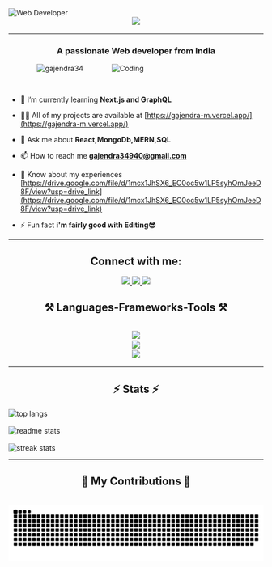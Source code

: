 <img src="https://images-wixmp-ed30a86b8c4ca887773594c2.wixmp.com/f/3cf06a29-04a0-4466-9f83-ab6b9658149f/dempgi7-520f8d5f-63d4-4453-8822-dbc149ae27f8.gif?token=eyJ0eXAiOiJKV1QiLCJhbGciOiJIUzI1NiJ9.eyJzdWIiOiJ1cm46YXBwOjdlMGQxODg5ODIyNjQzNzNhNWYwZDQxNWVhMGQyNmUwIiwiaXNzIjoidXJuOmFwcDo3ZTBkMTg4OTgyMjY0MzczYTVmMGQ0MTVlYTBkMjZlMCIsIm9iaiI6W1t7InBhdGgiOiJcL2ZcLzNjZjA2YTI5LTA0YTAtNDQ2Ni05ZjgzLWFiNmI5NjU4MTQ5ZlwvZGVtcGdpNy01MjBmOGQ1Zi02M2Q0LTQ0NTMtODgyMi1kYmMxNDlhZTI3ZjguZ2lmIn1dXSwiYXVkIjpbInVybjpzZXJ2aWNlOmZpbGUuZG93bmxvYWQiXX0.TeuN0B5RgPUykYQkZXa8ArTYZ7GlxIpIVJUfQQMWCgM" align="left" alt="Web Developer" width="1200" >



<p align="center">
    <a href="https://git.io/typing-svg">
       <img src="https://readme-typing-svg.herokuapp.com/?font=Righteous&size=35&center=true&vCenter=true&width=500&height=70&duration=4000&lines=Hi+There👋;I'm+Gajendra+Mahavar+!;"/>
    </a>
</p>
 <hr/>


<h3 align="center">A passionate Web developer from India</h3>
<img align="right" alt="Coding" width="300" src="https://images-wixmp-ed30a86b8c4ca887773594c2.wixmp.com/f/19f1535b-749b-4a8e-8640-d429f027cd3c/de04f5f-61a4ed30-0269-4b7d-bf90-85c046193478.gif?token=eyJ0eXAiOiJKV1QiLCJhbGciOiJIUzI1NiJ9.eyJzdWIiOiJ1cm46YXBwOjdlMGQxODg5ODIyNjQzNzNhNWYwZDQxNWVhMGQyNmUwIiwiaXNzIjoidXJuOmFwcDo3ZTBkMTg4OTgyMjY0MzczYTVmMGQ0MTVlYTBkMjZlMCIsIm9iaiI6W1t7InBhdGgiOiJcL2ZcLzE5ZjE1MzViLTc0OWItNGE4ZS04NjQwLWQ0MjlmMDI3Y2QzY1wvZGUwNGY1Zi02MWE0ZWQzMC0wMjY5LTRiN2QtYmY5MC04NWMwNDYxOTM0NzguZ2lmIn1dXSwiYXVkIjpbInVybjpzZXJ2aWNlOmZpbGUuZG93bmxvYWQiXX0.CLEU3cu8m4v-1KBoYaUXJUKTuZI7WVWuNn1xo7uGUQY">
<!-- <img align="right" alt="Coding" width="300" height="300" src="https://cdna.artstation.com/p/assets/images/images/021/360/042/original/valeriya-kim-roomx2.gif"> -->


<p align="center"> <img src="https://komarev.com/ghpvc/?username=gajendra34&label=Profile%20views&color=0e75b6&style=flat" alt="gajendra34" /> </p>
<p align="left"> <a href="https://twitter.com/" target="blank"><img src="https://img.shields.io/twitter/follow/?logo=twitter&style=for-the-badge" alt="" /></a> </p>


- 🌱 I’m currently learning **Next.js and GraphQL**

- 👨‍💻 All of my projects are available at [https://gajendra-m.vercel.app/](https://gajendra-m.vercel.app/)

- 💬 Ask me about **React,MongoDb,MERN,SQL**

- 📫 How to reach me **gajendra34940@gmail.com**

- 📄 Know about my experiences [https://drive.google.com/file/d/1mcx1JhSX6_EC0oc5w1LP5syhOmJeeD8F/view?usp=drive_link](https://drive.google.com/file/d/1mcx1JhSX6_EC0oc5w1LP5syhOmJeeD8F/view?usp=drive_link)

- ⚡ Fun fact **i'm fairly good with Editing😎**
 <hr/>


<h2 align="center">Connect with me:</h2>
<div align="center"> 
  <a href="https://www.linkedin.com/in/gajendra-mahavar-893010256" target="_blank">
    <img src="https://img.shields.io/badge/LinkedIn-0077B5?style=for-the-badge&logo=linkedin&logoColor=white" target="_blank" />
  </a>
  <a href="https://gajendra-m.vercel.app/" target="_blank">
     <img src="https://img.shields.io/badge/Portfolio-FF5722?style=for-the-badge&logo=todoist&logoColor=white" target="_blank" /> <!-- sqlite, safari, google-chrome are other good icon options -->
  </a>
     <a href="https://www.instagram.com/gajendra.mahavar/" target="_blank">
     <img src="https://img.shields.io/badge/instagram-fccc63?style=for-the-badge&logo=todoist&logoColor=white" target="_blank" /> <!-- sqlite, safari, google-chrome are other good icon options -->
  </a>
</div>
<!-- <p align="center">
<a href="https://linkedin.com/in/https://www.linkedin.com/in/gajendra-mahavar-893010256" target="blank"><img align="center" src="https://raw.githubusercontent.com/rahuldkjain/github-profile-readme-generator/master/src/images/icons/Social/linked-in-alt.svg" alt="https://www.linkedin.com/in/gajendra-mahavar-893010256" height="30" width="40" /></a>
<a href="https://instagram.com/https://www.instagram.com/gajendra.mahavar/" target="blank"><img align="center" src="https://raw.githubusercontent.com/rahuldkjain/github-profile-readme-generator/master/src/images/icons/Social/instagram.svg" alt="https://www.instagram.com/gajendra.mahavar/" height="30" width="40" /></a>
<a href="https://www.codechef.com/users/https://www.codechef.com/users/gajendra349" target="blank"><img align="center" src="https://cdn.jsdelivr.net/npm/simple-icons@3.1.0/icons/codechef.svg" alt="https://www.codechef.com/users/gajendra349" height="30" width="40" /></a>
<a href="https://www.leetcode.com/https://leetcode.com/u/gajendra34" target="blank"><img align="center" src="https://raw.githubusercontent.com/rahuldkjain/github-profile-readme-generator/master/src/images/icons/Social/leet-code.svg" alt="https://leetcode.com/u/gajendra34" height="30" width="40" /></a>
</p> -->
 


<h2 align="center">⚒️ Languages-Frameworks-Tools ⚒️</h2>
<br/>
<div align="center">
    <img src="https://skillicons.dev/icons?i=react,bootstrap,html,css,vscode,linux,javascript,typescript,graphql,appwrite,redux," />
    <br />
    <img src="https://skillicons.dev/icons?i=nodejs,python,express,mysql,sass,git,c,cpp,mongodb," />
    <br />
    <img src="https://skillicons.dev/icons?i=github,tailwind,nextjs,vite,vercel,planetscale," />
</div>

<!-- <p align="center"> <a href="https://getbootstrap.com" target="_blank" rel="noreferrer"> <img src="https://raw.githubusercontent.com/devicons/devicon/master/icons/bootstrap/bootstrap-plain-wordmark.svg" alt="bootstrap" width="40" height="40"/> </a> <a href="https://www.cprogramming.com/" target="_blank" rel="noreferrer"> <img src="https://raw.githubusercontent.com/devicons/devicon/master/icons/c/c-original.svg" alt="c" width="40" height="40"/> </a> <a href="https://www.w3schools.com/cpp/" target="_blank" rel="noreferrer"> <img src="https://raw.githubusercontent.com/devicons/devicon/master/icons/cplusplus/cplusplus-original.svg" alt="cplusplus" width="40" height="40"/> </a> <a href="https://www.w3schools.com/css/" target="_blank" rel="noreferrer"> <img src="https://raw.githubusercontent.com/devicons/devicon/master/icons/css3/css3-original-wordmark.svg" alt="css3" width="40" height="40"/> </a> <a href="https://expressjs.com" target="_blank" rel="noreferrer"> <img src="https://raw.githubusercontent.com/devicons/devicon/master/icons/express/express-original-wordmark.svg" alt="express" width="40" height="40"/> </a> <a href="https://git-scm.com/" target="_blank" rel="noreferrer"> <img src="https://www.vectorlogo.zone/logos/git-scm/git-scm-icon.svg" alt="git" width="40" height="40"/> </a> <a href="https://www.w3.org/html/" target="_blank" rel="noreferrer"> <img src="https://raw.githubusercontent.com/devicons/devicon/master/icons/html5/html5-original-wordmark.svg" alt="html5" width="40" height="40"/> </a> <a href="https://developer.mozilla.org/en-US/docs/Web/JavaScript" target="_blank" rel="noreferrer"> <img src="https://raw.githubusercontent.com/devicons/devicon/master/icons/javascript/javascript-original.svg" alt="javascript" width="40" height="40"/> </a> <a href="https://www.linux.org/" target="_blank" rel="noreferrer"> <img src="https://raw.githubusercontent.com/devicons/devicon/master/icons/linux/linux-original.svg" alt="linux" width="40" height="40"/> </a> <a href="https://www.mongodb.com/" target="_blank" rel="noreferrer"> <img src="https://raw.githubusercontent.com/devicons/devicon/master/icons/mongodb/mongodb-original-wordmark.svg" alt="mongodb" width="40" height="40"/> </a> <a href="https://www.mysql.com/" target="_blank" rel="noreferrer"> <img src="https://raw.githubusercontent.com/devicons/devicon/master/icons/mysql/mysql-original-wordmark.svg" alt="mysql" width="40" height="40"/> </a> <a href="https://nodejs.org" target="_blank" rel="noreferrer"> <img src="https://raw.githubusercontent.com/devicons/devicon/master/icons/nodejs/nodejs-original-wordmark.svg" alt="nodejs" width="40" height="40"/> </a> <a href="https://www.python.org" target="_blank" rel="noreferrer"> <img src="https://raw.githubusercontent.com/devicons/devicon/master/icons/python/python-original.svg" alt="python" width="40" height="40"/> </a> <a href="https://reactjs.org/" target="_blank" rel="noreferrer"> <img src="https://raw.githubusercontent.com/devicons/devicon/master/icons/react/react-original-wordmark.svg" alt="react" width="40" height="40"/> </a> <a href="https://vuejs.org/" target="_blank" rel="noreferrer"> <img src="https://raw.githubusercontent.com/devicons/devicon/master/icons/vuejs/vuejs-original-wordmark.svg" alt="vuejs" width="40" height="40"/> </a> </p> -->
 <hr/>

<h2 align="center">⚡ Stats ⚡</h2>
<div align="left">
     <img width=325 align="center" src="https://github-readme-stats.vercel.app/api/top-langs/?username=gajendra34&langs_count=8&layout=compact&theme=react&border_radius=10&size_weight=0.5&count_weight=0.5&exclude_repo=github-readme-stats" alt="top langs" />
    <br />
    <br />
     <img width=390 src="https://github-readme-stats.vercel.app/api?username=gajendra34&count_private=true&show_icons=true&theme=react&rank_icon=github&border_radius=10" alt="readme stats" />
  <br/>
    <br />
    <img width=390 src="https://github-readme-streak-stats-salesp07.vercel.app/?user=gajendra34&count_private=true&theme=react&border_radius=10" alt="streak stats"/>
</div>
<!--<p><img align="center" src="https://github-readme-stats.vercel.app/api/top-langs?username=gajendra34&show_icons=true&locale=en&layout=compact" alt="gajendra34" /></p>
<br/>
<p>&nbsp;<img align="center" src="https://github-readme-stats.vercel.app/api?username=gajendra34&show_icons=true&locale=en" alt="gajendra34" /></p>
<br/>
<p><img align="center" src="https://github-readme-streak-stats.herokuapp.com/?user=gajendra34&" alt="gajendra34" /></p>-->
<hr />

<div align="center">
  <h2>🐍 My Contributions 🐍</h2>
  <br>
  <img alt="snake eating my contributions" src="https://raw.githubusercontent.com/gajendra34/gajendra34/output/github-contribution-grid-snake.svg" />
  
  <br/><br/><br/>
</div>


